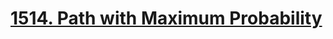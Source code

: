 # [1514. Path with Maximum Probability](https://leetcode.com/problems/path-with-maximum-probability/)